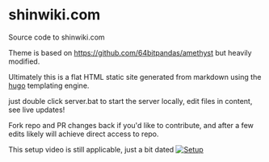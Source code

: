 # shinwiki.com

Source code to shinwiki.com

Theme is based on https://github.com/64bitpandas/amethyst but heavily modified.

Ultimately this is a flat HTML static site generated from markdown using the [hugo](<https://gohugo.io/>) templating engine.


just double click server.bat to start the server locally, edit files in content, see live updates!

Fork repo and PR changes back if you'd like to contribute, and after a few edits likely will achieve direct access to repo.

This setup video is still applicable, just a bit dated
[![Setup](https://img.youtube.com/vi/6qgkNAF_zoI/0.jpg)](https://www.youtube.com/watch?v=6qgkNAF_zoI)